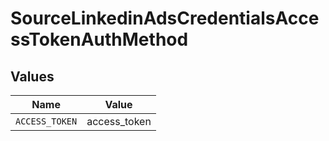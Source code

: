 # SourceLinkedinAdsCredentialsAccessTokenAuthMethod


## Values

| Name           | Value          |
| -------------- | -------------- |
| `ACCESS_TOKEN` | access_token   |